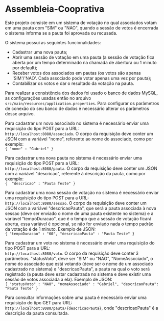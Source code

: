 # Assembleia-Cooprativa

Este projeto consiste em um sistema de votação no qual associados votam em uma pauta com "SIM" ou "NAO", quando a sessão de votos é encerrada o sistema informa se a pauta foi aprovada ou recusada.

O sistema possui as seguintes funcionalidades:

* Cadastrar uma nova pauta;
* Abrir uma sessão de votação em uma pauta (a sessão de votação fica aberta por um tempo
determinado na chamada de abertura ou 1 minuto por default);
* Receber votos dos associados em pautas (os votos são apenas 'SIM'/'NAO'. Cada associado pode votar apenas uma vez por pauta);
* Contabilizar os votos e dar o resultado da votação na pauta.

Para realizar a consistência dos dados foi usado o banco de dados MySQL, as configurações usadas então no arquivo  
`src/main/resources/application.properties`.
Para configurar os parâmetros de conexão do seu banco de dados é necessário alterar os parâmetros desse arquivo.

Para cadastrar um novo associado no sistema é necessário enviar uma requisição do tipo POST para a URL:  
`http://localhost:8080/associado`. 
O corpo da requisição deve conter um JSON com a variável "nome", referente ao nome do associado, como por exemplo:  
`{
  "nome" : "Gabriel"
 }`  
 
 Para cadastrar uma nova pauta no sistema é necessário enviar uma requisição do tipo POST para a URL:  
`http://localhost:8080/pauta`. 
O corpo da requisição deve conter um JSON com a variável "descricao", referente à descrição da pauta, como por exemplo:  
`{ 
  "descricao" : "Pauta Teste"
 }`  
 
  Para cadastrar uma nova sessão de votação no sistema é necessário enviar uma requisição do tipo POST para a URL:  
`http://localhost:8080/sessao`. 
O corpo da requisição deve conter um JSON com a variável "descricaoPauta", que será a pauta associada à nova sessao 
(deve ser enviado o nome de uma pauta existente no sistema) e a variável "tempoDuracao", que é o tempo que a sessão de votação ficará aberta, 
essa variável é opcional, se não for enviado nada o tempo padrão da votação é de 1 minuto.
Exemplo de JSON:  
`{
    "tempoDuracao" : "60",
    "descricaoPauta" : "Pauta Teste"
}` 
 
  Para cadastrar um voto no sistema é necessário enviar uma requisição do tipo POST para a URL:  
`http://localhost:8080/voto`. O corpo da requisição deve conter 3 parâmetros. "statusVoto", deve ser "SIM" ou "NAO", "NomeAssociado", o nome do 
associado que está votando (deve ser o nome de um associado cadastrado no sistema) e "descricaoPauta", a pauta na qual o voto será registrado
(a pauta deve estar cadastrada no sistema e deve existir uma sessão de votos associada a ela). Exemplo de JSON:  
`{
    "statusVoto" : "NAO",
    "nomeAssociado" : "Gabriel",
    "descricaoPauta": "Pauta Teste"
}`


Para consultar informações sobre uma pauta é necessário enviar uma requisição do tipo GET para URL:  
`http://localhost:8080/pauta/{descricaoPauta}`, onde "descricaoPauta" é a descrição da pauta consultada.
 
